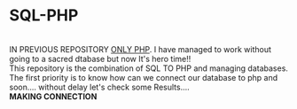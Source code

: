 # SQL-PHP
</br>
IN PREVIOUS REPOSITORY <a href="https://github.com/Loftyvirus/PHP-project-69">ONLY PHP</a>. I have managed to work without going to a sacred dtabase but now It's hero time!!</br>
This repository is the combination of SQL TO PHP and managing databases.</br>
The first priority is to know how can we connect our database to php and soon....
without delay let's check some Results....
<br>
<b>MAKING CONNECTION</b>
<br>
